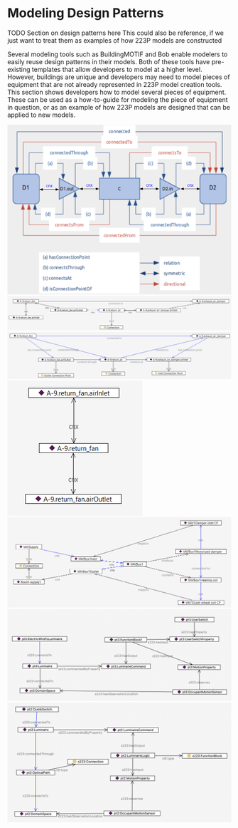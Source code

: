 # Modeling Design Patterns

TODO Section on design patterns here
This could also be reference, if we just want to treat them as examples of how 223P models are constructed

Several modeling tools such as BuildingMOTIF and Bob enable modelers to easily reuse design patterns in their models. Both of these tools have pre-existing templates that allow developers to model at a higher level. However, buildings are unique and developers may need to model pieces of equipment that are not already represented in 223P model creation tools. This section shows developers how to model several pieces of equipment. These can be used as a how-to-guide for modeling the piece of equipment in question, or as an example of how 223P models are designed that can be applied to new models.

![TopologyDiagram](figures/TopologyDiagram.png)
![Connection1](figures/Connection1.png)
![Connection2](figures/Connection2.png)
![BasicCnx](figures/BasicCnx.png)
![Containment](figures/Containment.png)
![UserSwitch](figures/UserSwitch.png)
![DumbSwitch](figures/DumbSwitch.png)




